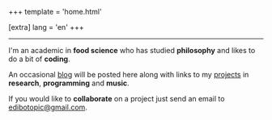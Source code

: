 +++
template = 'home.html'

[extra]
lang = 'en'
+++

---

I'm an academic in **food science** who has studied **philosophy** and likes to do a bit of **coding**.

An occasional [blog](@/blog/_index.md) will be posted here along with links to my [projects](@/projects/_index.md) in **research**, **programming** and **music**.

If you would like to **collaborate** on a project just send an email to [edibotopic@gmail.com](mailto:edibotopic@gmail.com).
